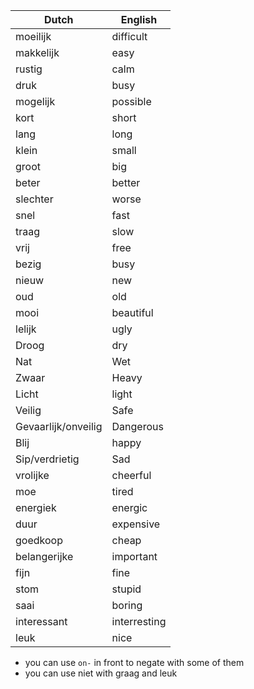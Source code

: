 | Dutch               | English      |
|---------------------|--------------|
| moeilijk            | difficult    |
| makkelijk           | easy         |
| rustig              | calm         |
| druk                | busy         |
| mogelijk            | possible     |
| kort                | short        |
| lang                | long         |
| klein               | small        |
| groot               | big          |
| beter               | better       |
| slechter            | worse        |
| snel                | fast         |
| traag               | slow         |
| vrij                | free         |
| bezig               | busy         |
| nieuw               | new          |
| oud                 | old          |
| mooi                | beautiful    |
| lelijk              | ugly         |
| Droog               | dry          |
| Nat                 | Wet          |
| Zwaar               | Heavy        |
| Licht               | light        |
| Veilig              | Safe         |
| Gevaarlijk/onveilig | Dangerous    |
| Blij                | happy        |
| Sip/verdrietig      | Sad          |
| vrolijke            | cheerful     |
| moe                 | tired        |
| energiek            | energic      |
| duur                | expensive    |
| goedkoop            | cheap        |
| belangerijke        | important    |
| fijn                | fine         |
| stom                | stupid       |
| saai                | boring       |
| interessant         | interresting |
| leuk                | nice         |

- you can use `on-` in front to negate with some of them
- you can use niet with graag and leuk